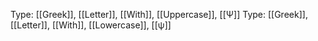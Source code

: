 Type: [[Greek]], [[Letter]], [[With]], [[Uppercase]], [[Ψ]]
Type: [[Greek]], [[Letter]], [[With]], [[Lowercase]], [[ψ]]
